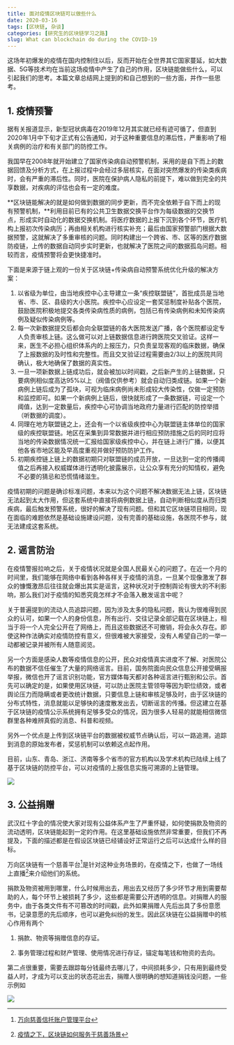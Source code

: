 ```yaml
---
title: 面对疫情区块链可以做些什么
date: 2020-03-16
tags: [区块链, 杂谈]
categories: [研究生的区块链学习之路]
slug: What can blockchain do during the COVID-19 
---
```


这场年初爆发的疫情在国内控制住以后，反而开始在全世界其它国家蔓延，如大数据、5G等技术均在当前这场疫情中产生了自己的作用，区块链能做些什么，可以引起我们的思考。本篇文章总结网上提到的和自己想到的一些方面，并作一些思考。

## 1. 疫情预警

据有关报道显示，新型冠状病毒在2019年12月其实就已经有迹可循了，但直到2020年1月中下旬才正式有公告通知，对于这种重要信息的滞后性，严重影响了相关病例的治疗和有关部门的防控工作。

我国早在2008年就开始建立了国家传染病自动预警机制，采用的是自下而上的数据回馈及分析方式，在上报过程中会经过多层核实，在面对突然爆发的传染类疾病时，会有严重的滞后性。同时，医院在保护病人隐私的前提下，难以做到完全的共享数据，对疾病的评估也会有一定的难度。

**区块链能解决的就是如何做到数据的同步更新，而不完全依赖于自下而上的现有预警机制，**利用目前已有的公共卫生数据交换平台作为每级数据的交换节点，形成实时自动化的数据交换机制。将医疗数据的上报下沉到各个环节，医疗机构上报初次传染病历；再由相关机构进行核实补充；最后由国家预警部门根据大数据预警，这就解决了多重审核的问题。同时构建出一个跨省、市、区等的医疗数据防疫链，上传的数据自动同步实时更新，也就解决了医院之间的数据孤岛问题。相较而言，疫情预警将会更快捷准时。

下面是来源于链上观的一份关于区块链+传染病自动预警系统优化升级的解决方案：

1. 以省级为单位，由当地疾控中心主导建立一条“疾控联盟链”，首批成员是当地省、市、区、县级的大小医院。疾控中心应设定一套奖惩制度补贴各个医院，鼓励医院积极地提交各类传染病性质的病例，包括已有传染病例和未知传染病例及疑似传染病例等。
2. 每一次新数据提交后都会向全联盟链的各大医院发送广播，各个医院都设定专人负责审核上链。这么做可以对上链数据信息进行跨医院交叉验证。这样一来，医生不必担心组织体系内的上报压力，只负责呈现客观的临床数据，确保了上报数据的及时性和完整性。而且交叉验证过程需要由2/3以上的医院共同确认，极大地确保了数据的真实性。
3. 一旦一项新数据上链成功后，就会被加以时间戳，之后新产生的上链数据，只要病例相似度高达95%以上（阀值仅供参考）就会自动归类成链。如果一个新病例上链后成为了孤块，可视为临床病例尚未形成较大传染性，仅做一定预防和监控即可。如果一个新病例上链后，很快就形成了一条数据链，可设定一个阈值，达到一定数量后，疾控中心可协调当地政府力量进行匹配的防控举措（听数据的调度）。
4. 同理在地方联盟链之上，还会有一个以省级疾控中心为联盟链主体单位的国家级的疾控联盟链。地区在采集到异常数据并进行相应预防措施之后的同时应将当地的传染数据情况统一汇报给国家级疾控中心，并在链上进行广播，以便其他各省市地区能及早高度重视并做好预防防护工作。
5. 初期疾控链上链上的数据初期只对联盟链的成员开放，一旦达到一定的传播阈值之后再接入权威媒体进行透明化披露展示，让公众享有充分的知情权，避免不必要的猜忌和恐慌情绪滋生。

疫情初期的问题是确诊标准问题，本来以为这个问题不解决数据无法上链，区块链无法起到太大作用，但这套系统中直接将病例数据上链，自动判断相似度从而归类疾病，最后触发预警系统，很好的解决了现有问题。但和其它区块链项目相同，现在面临的难题依然是基础设施建设问题，没有完善的基础设施，各医院不参与，就无法建成这套系统。

## 2. 谣言防治

在疫情警报拉响之后，关于疫情状况就是全国人民最关心的问题了。在近一个月的时间里，我们能够在网络中看到各种各样关于疫情的消息，一旦某个现像激发了群众的慷慨激昂后往往就会爆出其实是谣言，这种状况对于控制舆论有很大的不利影响，那么我们对于疫情的知悉究竟怎样才不会落入散发谣言中呢？

关于普遍提到的流动人员追踪问题，因为涉及太多的隐私问题，我认为很难得到民众的认可，如果一个人的身份信息，所有出行、交往记录全部记载在区块链上，相当于将一个人完全公开在了网络上，而且这些数据还不可撤销，将会永久存在。即使这种作法确实对疫情防控有意义，但很难被大家接受，没有人希望自己的一举一动都被记录并被所有人随意阅览。

另一个方面是感染人数等疫情信息的公开，民众对疫情真实进度不了解、对医院公布的数据不信任催生了大量的网络谣言。目前，国务院面向民众信息公开接受瞒报举报，微信也开了谣言识别功能，官方媒体每天都对各种谣言进行甄别和公示。首先可以确定的是，如果使用区块链，可以防止医院主管领导等因为职位绩效，或者舆论压力而隐瞒或者更改统计数据，只要信息上链和审核足够及时，由于区块链的分布式特性，消息就能以足够快的速度散发出去，切断谣言的传播。但这建立在基于区块链的疫情公示系统拥有足够多受众的情况，因为很多人轻易的就能相信微信群里各种难辨真假的消息、科普和视频。

另外一个优点是上传到区块链平台的数据被权威节点确认后，可以一路追溯，追踪到消息的原始发布者，奖惩机制可以依赖这点起作用。

目前，山东、青岛、浙江、济南等多个省市的官方机构以及学术机构已陆续上线了基于区块链的防控平台，可以对疫情的上报信息实施可溯源的上链管理。

![](https://pic1.zhimg.com/80/v2-5722800a929c820cb52b24961cef61d8_720w.jpg)

## 3. 公益捐赠

武汉红十字会的情况使大家对现有公益体系产生了严重怀疑，如何使捐款及物资的流动透明，区块链能起到一定的作用。在这里基础设施依然非常重要，但我们不再提及，下面的描述都是在假设区块链已经铺设好正常运行之后可以达成什么样的目标。

万向区块链有一个慈善平台[^1]是针对这种业务场景的，在疫情之下，也做了一场线上直播[^2]来介绍他们的系统。

[^1]:[万向慈善信托账户管理平台](https://mp.weixin.qq.com/s?__biz=MzI3MzYxNDg1Nw==&mid=2247486486&idx=1&sn=2514b0769ecc92f9129300809f6cd042&chksm=eb21dd70dc56546647a28e3e083a785ef4b629cc0fa6b59edc416b507bad55a9754aa0d5711c&scene=21#wechat_redirect)
[^2]:[疫情之下，区块链如何服务于慈善场景](https://mp.weixin.qq.com/s/RVmmg4iUni6BDNyMfXErgw)

捐款及物资被用到哪里，什么时候用出去，用出去又经历了多少环节才用到需要帮助的人，每个环节上被损耗了多少，这些都是需要公开透明的信息。对捐赠人的服务中，由于各类文件有不可篡改的时间戳，此外如果捐赠人先后出具了多份意愿书，记录意愿的先后顺序，也可以避免纠纷的发生。因此区块链在公益捐赠中的核心作用有两个

1. 捐款、物资等捐赠信息的存证。

2. 事务管理过程和财产管理、使用情况进行存证，锚定每笔钱和物资的去向。

第二点很重要，需要去跟踪每分钱最终去哪儿了，中间损耗多少，只有用到最终受益人时，才成为可以支出的状态花出去，捐赠人很明确的想知道捐钱没问题，一些示例如

![](https://pic1.zhimg.com/80/v2-97e3acc2a38606fe86b60d14441497d0_720w.jpg)
